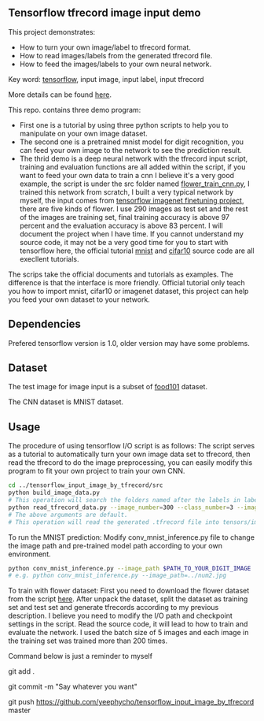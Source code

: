## Tensorflow tfrecord image input demo
This project demonstrates:
- How to turn your own image/label to tfrecord format.
- How to read images/labels from the generated tfrecord file.
- How to feed the images/labels to your own neural network.

Key word: [tensorflow](https://www.tensorflow.org/), input image, input label, input tfrecord

More details can be found [here](http://yeephycho.github.io/2016/08/15/image-data-in-tensorflow/).

This repo. contains three demo program:
- First one is a tutorial by using three python scripts to help you to manipulate on your own image dataset. 
- The second one is a pretrained mnist model for digit recognition, you can feed your own image to the network to see the prediction result. 
- The thrid demo is a deep neural network with the tfrecord input script, training and evaluation functions are all added within the script, if you want to feed your own data to train a cnn I believe it's a very good example, the script is under the src folder named [flower_train_cnn.py](https://github.com/yeephycho/tensorflow_input_image_by_tfrecord/blob/master/src/flower_train_cnn.py), I trained this network from scratch, I built a very typical network by myself, the input comes from [tensorflow imagenet finetuning project](https://github.com/tensorflow/models/tree/master/inception/inception), there are five kinds of flower. I use 290 images as test set and the rest of the images are training set, final training accuracy is above 97 percent and the evaluation accuracy is above 83 percent. I will document the project when
I have time. If you cannot understand my source code, it may not be a very good time for you to start with tensorflow here, the official tutorial [mnist](https://www.tensorflow.org/get_started/mnist/beginners) and [cifar10](https://github.com/tensorflow/tensorflow/tree/r0.7/tensorflow/models/image/cifar10) source code are all execllent tutorials.

The scrips take the official documents and tutorials as examples. The difference is that the interface is more friendly. Official tutorial only teach you how to import mnist, cifar10 or imagenet dataset, this project can help you feed your own dataset to your network.

## Dependencies
Prefered tensorflow version is 1.0, older version may have some problems.

## Dataset
The test image for image input is a subset of [food101](https://www.vision.ee.ethz.ch/datasets_extra/food-101/) dataset.

The CNN dataset is MNIST dataset.

## Usage
The procedure of using tensorflow I/O script is as follows:
The script serves as a tutorial to automatically turn your own image data set to tfrecord, then read the tfrecord to do the image preprocessing, you can easily modify this program to fit your own project to train your own CNN.
``` bash
cd ../tensorflow_input_image_by_tfrecord/src
python build_image_data.py
# This operation will search the folders named after the labels in label.txt file, then turn all the files in the labeled folders to .tfrecord file. Check the label.txt file to learn more.
python read_tfrecord_data.py --image_number=300 --class_number=3 --image_height=299 --image_width=299
# The above arguments are default.
# This operation will read the generated .tfrecord file into tensors/images, and write the image to the resized_image folder, the default image size is 299x299. You also can pass arguments: image_number, class_number, image_height, image_width.
```

To run the MNIST prediction:
Modify conv_mnist_inference.py file to change the image path and pre-trained model path according to your own environment.
``` bash
python conv_mnist_inference.py --image_path $PATH_TO_YOUR_DIGIT_IMAGE 
# e.g. python conv_mnist_inference.py --image_path=../num2.jpg
```

To train with flower dataset:
First you need to download the flower dataset from the script [here](https://github.com/tensorflow/models/tree/master/inception/inception).
After unpack the dataset, split the dataset as training set and test set and generate tfrecords according to my previous description.
I believe you need to modify the I/O path and checkpoint settings in the script.
Read the source code, it will lead to how to train and evaluate the network. I used the batch size of 5 images and each image in the training set was trained more than 200 times.


Command below is just a reminder to myself

git add .

git commit -m "Say whatever you want"

git push https://github.com/yeephycho/tensorflow_input_image_by_tfrecord master
